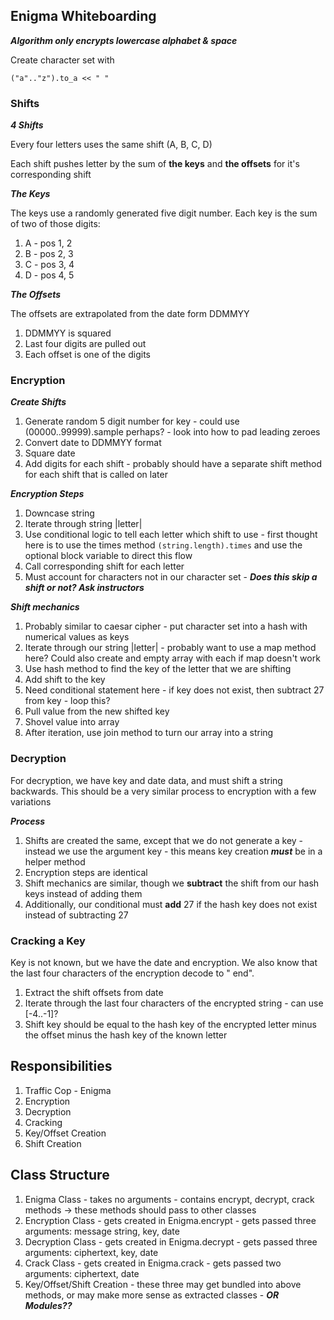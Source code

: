 ## Enigma Whiteboarding

***Algorithm only encrypts lowercase alphabet & space***

Create character set with

`("a".."z").to_a << " "`

### Shifts

***4 Shifts***

Every four letters uses the same shift (A, B, C, D)

Each shift pushes letter by the sum of **the keys** and **the offsets** for it's corresponding shift

***The Keys***

The keys use a randomly generated five digit number. Each key is the sum of two of those digits:
1. A - pos 1, 2
1. B - pos 2, 3
1. C - pos 3, 4
1. D - pos 4, 5

***The Offsets***

The offsets are extrapolated from the date form DDMMYY

1. DDMMYY is squared
1. Last four digits are pulled out
1. Each offset is one of the digits

### Encryption

***Create Shifts***

1. Generate random 5 digit number for key - could use (00000..99999).sample perhaps? - look into how to pad leading zeroes
1. Convert date to DDMMYY format
1. Square date
1. Add digits for each shift - probably should have a separate shift method for each shift that is called on later

***Encryption Steps***

1. Downcase string
1. Iterate through string |letter|
1. Use conditional logic to tell each letter which shift to use - first thought here is to use the times method `(string.length).times` and use the optional block variable to direct this flow
1. Call corresponding shift for each letter
1. Must account for characters not in our character set - ***Does this skip a shift or not? Ask instructors***

***Shift mechanics***

1. Probably similar to caesar cipher - put character set into a hash with numerical values as keys
1. Iterate through our string |letter| - probably want to use a map method here? Could also create and empty array with each if map doesn't work
1. Use hash method to find the key of the letter that we are shifting
1. Add shift to the key
1. Need conditional statement here - if key does not exist, then subtract 27 from key - loop this?
1. Pull value from the new shifted key
1. Shovel value into array
1. After iteration, use join method to turn our array into a string

### Decryption

For decryption, we have key and date data, and must shift a string backwards. This should be a very similar process to encryption with a few variations

***Process***
1. Shifts are created the same, except that we do not generate a key - instead we use the argument key - this means key creation ***must*** be in a helper method
1. Encryption steps are identical
1. Shift mechanics are similar, though we **subtract** the shift from our hash keys instead of adding them
1. Additionally, our conditional must **add** 27 if the hash key does not exist instead of subtracting 27

### Cracking a Key

Key is not known, but we have the date and encryption. We also know that the last four characters of the encryption decode to " end".

1. Extract the shift offsets from date
1. Iterate through the last four characters of the encrypted string - can use [-4..-1]?
1. Shift key should be equal to the hash key of the encrypted letter minus the offset minus the hash key of the known letter

## Responsibilities

1. Traffic Cop - Enigma
1. Encryption
1. Decryption
1. Cracking
1. Key/Offset Creation
1. Shift Creation

## Class Structure

1. Enigma Class - takes no arguments - contains encrypt, decrypt, crack methods -> these methods should pass to other classes
1. Encryption Class - gets created in Enigma.encrypt - gets passed three arguments: message string, key, date
1. Decryption Class - gets created in Enigma.decrypt - gets passed three arguments: ciphertext, key, date
1. Crack Class - gets created in Enigma.crack - gets passed two arguments: ciphertext, date
1. Key/Offset/Shift Creation - these three may get bundled into above methods, or may make more sense as extracted classes - ***OR Modules??***
